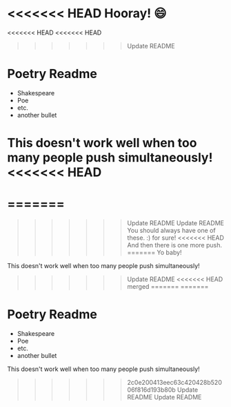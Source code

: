<<<<<<< HEAD
Hooray! :smile:
=======
<<<<<<< HEAD
<<<<<<< HEAD
>>>>>>> Update README
# Poetry Readme

* Shakespeare
* Poe
* etc.
* another bullet

This doesn't work well when too many people push simultaneously!
<<<<<<< HEAD
=======
=======
=======
>>>>>>> Update README
>>>>>>> Update README
You should always have one of these. :)
for sure!
<<<<<<< HEAD
And then there is one more push.
=======
Yo baby!


This doesn't work well when too many people push simultaneously!
>>>>>>> Update README
<<<<<<< HEAD
>>>>>>> merged
=======
=======
# Poetry Readme

* Shakespeare
* Poe
* etc.
* another bullet

This doesn't work well when too many people push simultaneously!
>>>>>>> 2c0e200413eec63c420428b52006f816d193b80b
>>>>>>> Update README
>>>>>>> Update README
